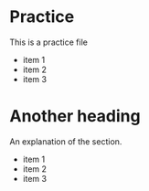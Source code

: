 # Practice
This is a practice file

+ item 1
+ item 2
+ item 3

# Another heading
An explanation of the section.

* item 1
* item 2
* item 3






